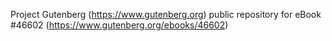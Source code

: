 Project Gutenberg (https://www.gutenberg.org) public repository for eBook #46602 (https://www.gutenberg.org/ebooks/46602)
